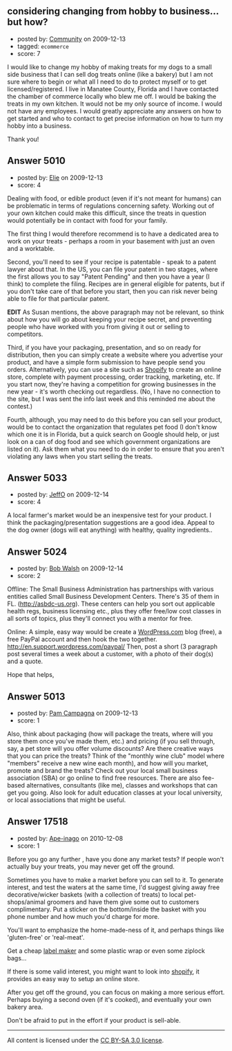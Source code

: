 ## considering changing from hobby to business... but how?

- posted by: [Community](https://stackexchange.com/users/-1/-1-community) on 2009-12-13
- tagged: `ecommerce`
- score: 7

I would like to change my hobby of making treats for my dogs to a small side business that I can sell dog treats online (like a bakery) but I am not sure where to begin or what all I need to do to protect myself or to get licensed/registered. I live in Manatee County, Florida and I have contacted the chamber of commerce locally who blew me off. I would be baking the treats in my own kitchen. It would not be my only source of income. I would not have any employees. I would greatly appreciate any answers on how to get started and who to contact to get precise information on how to turn my hobby into a business.

Thank you!


## Answer 5010

- posted by: [Elie](https://stackexchange.com/users/-1/1752-elie) on 2009-12-13
- score: 4

<p>Dealing with food, or edible product (even if it's not meant for humans) can be problematic in terms of regulations concerning safety. Working out of your own kitchen could make this difficult, since the treats in question would potentially be in contact with food for your family.</p>

<p>The first thing I would therefore recommend is to have a dedicated area to work on your treats - perhaps a room in your basement with just an oven and a worktable.</p>

<p>Second, you'll need to see if your recipe is patentable - speak to a patent lawyer about that. In the US, you can file your patent in two stages, where the first allows you to say "Patent Pending" and then you have a year (I think) to complete the filing. Recipes are in general eligible for patents, but if you don't take care of that before you start, then you can risk never being able to file for that particular patent.</p>

<p><strong>EDIT</strong>
As Susan mentions, the above paragraph may not be relevant, so think about how you will go about keeping your recipe secret, and preventing people who have worked with you from giving it out or selling to competitors.</p>

<p>Third, if you have your packaging, presentation, and so on ready for distribution, then you can simply create a website where you advertise your product, and have a simple form submission to have people send you orders. Alternatively, you can use a site such as <a href="http://www.shopify.com/" rel="nofollow">Shopify</a> to create an online store, complete with payment processing, order tracking, marketing, etc. If you start now, they're having a competition for growing businesses in the new year - it's worth checking out regardless. (No, I have no connection to the site, but I was sent the info last week and this reminded me about the contest.)</p>

<p>Fourth, although, you may need to do this before you can sell your product, would be to contact the organization that regulates pet food (I don't know which one it is in Florida, but a quick search on Google should help, or just look on a can of dog food and see which government organizations are listed on it). Ask them what you need to do in order to ensure that you aren't violating any laws when you start selling the treats.</p>



## Answer 5033

- posted by: [JeffO](https://stackexchange.com/users/-1/1796-jeffo) on 2009-12-14
- score: 4

A local farmer's market would be an inexpensive test for your product. I think the packaging/presentation suggestions are a good idea. Appeal to the dog owner (dogs will eat anything) with healthy, quality ingredients..


## Answer 5024

- posted by: [Bob Walsh](https://stackexchange.com/users/-1/346-bob-walsh) on 2009-12-14
- score: 2

<p>Offline: The Small Business Administration has partnerships with various entities called Small Business Development Centers. There's 35 of them in FL. (<a href="http://asbdc-us.org" rel="nofollow">http://asbdc-us.org</a>). These centers can help you sort out applicable health regs, business licensing etc., plus they offer free/low cost classes in all sorts of topics, plus they'll connect you with a mentor for free.</p>

<p>Online: A simple, easy way would be create a <a href="http://WordPress.com" rel="nofollow">WordPress.com</a> blog (free), a free PayPal account and then hook the two together. <a href="http://en.support.wordpress.com/paypal/" rel="nofollow">http://en.support.wordpress.com/paypal/</a> Then, post a short (3 paragraph post several times a week about a customer, with a photo of their dog(s) and a quote.</p>

<p>Hope that helps,</p>



## Answer 5013

- posted by: [Pam Campagna](https://stackexchange.com/users/-1/1899-pam-campagna) on 2009-12-13
- score: 1

Also, think about packaging (how will package the treats, where will you store them once you've made them, etc.) and pricing (if you sell through, say, a pet store will you offer volume discounts? Are there creative ways that you can price the treats? Think of the "monthly wine club" model where "members" receive a new wine each month), and how will you market, promote and brand the treats?  Check out your local small business association (SBA) or go online to find free resources. There are also fee-based alternatives, consultants (like me), classes and workshops that can get you going. Also look for adult education classes at your local university, or local associations that might be useful. 


## Answer 17518

- posted by: [Ape-inago](https://stackexchange.com/users/-1/5541-ape-inago) on 2010-12-08
- score: 1

<p>Before you go any further , have you done any market tests?   If people won't actually buy your treats, you may never get off the ground.   </p>

<p>Sometimes you have to make a market before you can sell to it. To generate interest, and test the waters at the same time, I'd suggest giving away free decorative/wicker baskets (with a collection of treats) to local pet-shops/animal groomers and have them give some out to customers complimentary.  Put a sticker on the bottom/inside the basket with you phone number and how much you'd charge for more.</p>

<p>You'll want to emphasize the home-made-ness of it, and perhaps things like 'gluten-free' or 'real-meat'.   </p>

<p>Get a cheap <a href="http://www.brother-usa.com/labelprinter/" rel="nofollow">label maker</a> and some plastic wrap or even some ziplock bags...</p>

<p>If there is some valid interest, you might want to look into <a href="http://www.shopify.com/" rel="nofollow">shopify</a>, it provides an easy way to setup an online store.</p>

<p>After you get off the ground, you can focus on making a more serious effort. Perhaps buying a second oven (if it's cooked), and eventually your own bakery area.</p>

<p>Don't be afraid to put in the effort if your product is sell-able.  </p>




---

All content is licensed under the [CC BY-SA 3.0 license](https://creativecommons.org/licenses/by-sa/3.0/).
